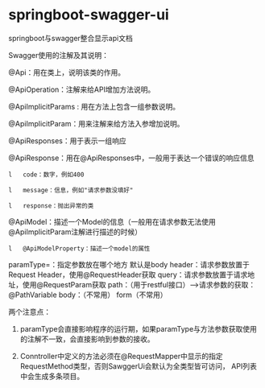 # springboot-swagger-ui
springboot与swagger整合显示api文档


Swagger使用的注解及其说明：

@Api：用在类上，说明该类的作用。

@ApiOperation：注解来给API增加方法说明。

@ApiImplicitParams : 用在方法上包含一组参数说明。

@ApiImplicitParam：用来注解来给方法入参增加说明。

@ApiResponses：用于表示一组响应

@ApiResponse：用在@ApiResponses中，一般用于表达一个错误的响应信息

    l   code：数字，例如400

    l   message：信息，例如"请求参数没填好"

    l   response：抛出异常的类   

@ApiModel：描述一个Model的信息（一般用在请求参数无法使用@ApiImplicitParam注解进行描述的时候）

    l   @ApiModelProperty：描述一个model的属性


 paramType=：指定参数放在哪个地方   默认是body
      header：请求参数放置于Request Header，使用@RequestHeader获取
      query：请求参数放置于请求地址，使用@RequestParam获取
      path：（用于restful接口）-->请求参数的获取：@PathVariable
      body：（不常用）
      form（不常用）



两个注意点：

1.  paramType会直接影响程序的运行期，如果paramType与方法参数获取使用的注解不一致，会直接影响到参数的接收。


2.  Conntroller中定义的方法必须在@RequestMapper中显示的指定RequestMethod类型，否则SawggerUi会默认为全类型皆可访问， API列表中会生成多条项目。
